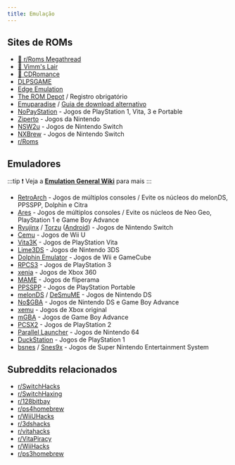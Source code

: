```yaml
---
title: Emulação
---
```


## Sites de ROMs

- [🌟 r/Roms Megathread](https://r-roms.github.io)
- [🌟 Vimm's Lair](https://vimm.net/?p=vault)
- [🌟 CDRomance](https://cdromance.com)
- [DLPSGAME](https://dlpsgame.com)
- [Edge Emulation](https://edgeemu.net)
- [The ROM Depot](https://theromdepot.com) / Registro obrigatório
- [Emuparadise](https://www.emuparadise.me/roms-isos-games.php) /
  [Guia de download alternativo](https://lemmy.world/post/3061617)
- [NoPayStation](https://nopaystation.com) - Jogos de PlayStation 1, Vita, 3 e Portable
- [Ziperto](https://www.ziperto.com) - Jogos da Nintendo
- [NSW2u](https://nsw2u.com) - Jogos de Nintendo Switch
- [NXBrew](https://nxbrew.com) - Jogos de Nintendo Switch
- [r/Roms](https://www.reddit.com/r/roms)

## Emuladores

:::tip
:exclamation: Veja a
**[Emulation General Wiki](https://emulation.gametechwiki.com/index.php/Main_Page#Emulators)** para
mais
:::

- [RetroArch](https://retroarch.com) - Jogos de múltiplos consoles / Evite os núcleos do melonDS, PPSSPP, Dolphin e
  Citra
- [Ares](https://ares-emu.net) - Jogos de múltiplos consoles / Evite os núcleos de Neo Geo, PlayStation 1 e Game Boy
  Advance
- [Ryujinx](https://ryujinx.org) / [Torzu](https://github.com/litucks/torzu) ([Android](https://github.com/sudachi-emu/sudachi)) -
  Jogos de Nintendo Switch
- [Cemu](https://cemu.info) - Jogos de Wii U
- [Vita3K](https://vita3k.org) - Jogos de PlayStation Vita
- [Lime3DS](https://github.com/Lime3DS/Lime3DS) - Jogos de
  Nintendo 3DS
- [Dolphin Emulator](https://dolphin-emu.org) - Jogos de Wii e GameCube
- [RPCS3](https://rpcs3.net) - Jogos de PlayStation 3
- [xenia](https://xenia.jp) - Jogos de Xbox 360
- [MAME](https://www.mamedev.org) - Jogos de fliperama
- [PPSSPP](https://www.ppsspp.org) - Jogos de PlayStation Portable
- [melonDS](https://melonds.kuribo64.net) / [DeSmuME](https://desmume.org) - Jogos de Nintendo DS
- [No$GBA](https://www.nogba.com) - Jogos de Nintendo DS e Game Boy Advance
- [xemu](https://xemu.app) - Jogos de Xbox original
- [mGBA](https://mgba.io) - Jogos de Game Boy Advance
- [PCSX2](https://pcsx2.net) - Jogos de PlayStation 2
- [Parallel Launcher](https://parallel-launcher.ca) - Jogos de Nintendo 64
- [DuckStation](https://www.duckstation.org) - Jogos de PlayStation 1
- [bsnes](https://github.com/bsnes-emu/bsnes) / [Snes9x](https://www.snes9x.com) - Jogos de Super Nintendo Entertainment
  System

## Subreddits relacionados

- [r/SwitchHacks](https://www.reddit.com/r/SwitchHacks)
- [r/SwitchHaxing](https://www.reddit.com/r/SwitchHaxing)
- [r/128bitbay](https://www.reddit.com/r/128bitbay)
- [r/ps4homebrew](https://www.reddit.com/r/ps4homebrew)
- [r/WiiUHacks](https://www.reddit.com/r/WiiUHacks)
- [r/3dshacks](https://www.reddit.com/r/3dshacks)
- [r/vitahacks](https://www.reddit.com/r/vitahacks)
- [r/VitaPiracy](https://www.reddit.com/r/VitaPiracy)
- [r/WiiHacks](https://www.reddit.com/r/WiiHacks)
- [r/ps3homebrew](https://www.reddit.com/r/ps3homebrew)
